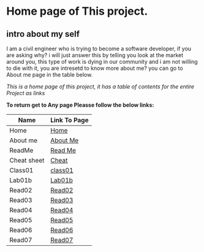 # Home page of This project.

## intro about my self

I am a civil engineer who is trying to become a software developer, if you are asking why? i will just answer this by telling you look at the market around you, this type of work is dying in our community and i am not willing to die with it, you are intresetd to know more about me? you can go to About me page in the table below.

_This is a home page of this project, it has a table of contents for the entire Project as links_

**To return get to Any page Pleasse follow the below links:**

| Name        | Link To Page                                                   |
| ----------- | -------------------------------------------------------------- |
| Home        | [Home](https://sayefdeen.github.io/reading-notes/home)         |
| About me    | [About Me](https://sayefdeen.github.io/reading-notes/Aboutme)  |
| ReadMe      | [Read Me](https://sayefdeen.github.io/reading-notes/)          |
| Cheat sheet | [Cheat](https://sayefdeen.github.io/reading-notes/cheat-sheet) |
| Class01     | [class01](https://sayefdeen.github.io/reading-notes/class01)   |
| Lab01b      | [Lab01b](https://sayefdeen.github.io/reading-notes/Lab01b)     |
| Read02      | [Read02](https://sayefdeen.github.io/reading-notes/Read02)     |
| Read03      | [Read03](https://sayefdeen.github.io/reading-notes/Read03)     |
| Read04      | [Read04](https://sayefdeen.github.io/reading-notes/Read04)     |
| Read05      | [Read05](https://sayefdeen.github.io/reading-notes/Read05)     |
| Read06      | [Read06](https://sayefdeen.github.io/reading-notes/Read06)     |
| Read07      | [Read07](https://sayefdeen.github.io/reading-notes/Read07)     |
